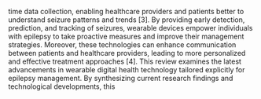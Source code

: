 time data collection, enabling healthcare providers and patients better to understand seizure patterns and
trends [3]. By providing early detection, prediction, and tracking of seizures, wearable devices empower
individuals with epilepsy to take proactive measures and improve their management strategies. Moreover,
these technologies can enhance communication between patients and healthcare providers, leading to more
personalized and effective treatment approaches [4].
This review examines the latest advancements in wearable digital health technology tailored explicitly for
epilepsy management. By synthesizing current research findings and technological developments, this